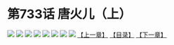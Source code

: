 # 第733话 唐火儿（上）
![](https://mhpic.xiaomingtaiji.net/comic/D/斗破苍穹拆分版/733话GQ/1.jpg-zymk.middle.webp)
![](https://mhpic.xiaomingtaiji.net/comic/D/斗破苍穹拆分版/733话GQ/2.jpg-zymk.middle.webp)
![](https://mhpic.xiaomingtaiji.net/comic/D/斗破苍穹拆分版/733话GQ/3.jpg-zymk.middle.webp)
![](https://mhpic.xiaomingtaiji.net/comic/D/斗破苍穹拆分版/733话GQ/4.jpg-zymk.middle.webp)
![](https://mhpic.xiaomingtaiji.net/comic/D/斗破苍穹拆分版/733话GQ/5.jpg-zymk.middle.webp)
![](https://mhpic.xiaomingtaiji.net/comic/D/斗破苍穹拆分版/733话GQ/6.jpg-zymk.middle.webp)
![](https://mhpic.xiaomingtaiji.net/comic/D/斗破苍穹拆分版/733话GQ/7.jpg-zymk.middle.webp)
![](https://mhpic.xiaomingtaiji.net/comic/D/斗破苍穹拆分版/733话GQ/8.jpg-zymk.middle.webp)
[【上一章】](./736.md)
[【目录】](./READMD.md)
[【下一章】](./738.md)
